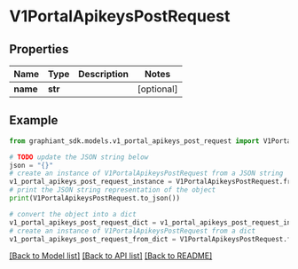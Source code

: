 # V1PortalApikeysPostRequest


## Properties

Name | Type | Description | Notes
------------ | ------------- | ------------- | -------------
**name** | **str** |  | [optional] 

## Example

```python
from graphiant_sdk.models.v1_portal_apikeys_post_request import V1PortalApikeysPostRequest

# TODO update the JSON string below
json = "{}"
# create an instance of V1PortalApikeysPostRequest from a JSON string
v1_portal_apikeys_post_request_instance = V1PortalApikeysPostRequest.from_json(json)
# print the JSON string representation of the object
print(V1PortalApikeysPostRequest.to_json())

# convert the object into a dict
v1_portal_apikeys_post_request_dict = v1_portal_apikeys_post_request_instance.to_dict()
# create an instance of V1PortalApikeysPostRequest from a dict
v1_portal_apikeys_post_request_from_dict = V1PortalApikeysPostRequest.from_dict(v1_portal_apikeys_post_request_dict)
```
[[Back to Model list]](../README.md#documentation-for-models) [[Back to API list]](../README.md#documentation-for-api-endpoints) [[Back to README]](../README.md)


